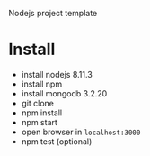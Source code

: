 Nodejs project template 

# Install

- install nodejs 8.11.3
- install npm 
- install mongodb 3.2.20
- git clone
- npm install
- npm start
- open browser in `localhost:3000`
- npm test (optional)